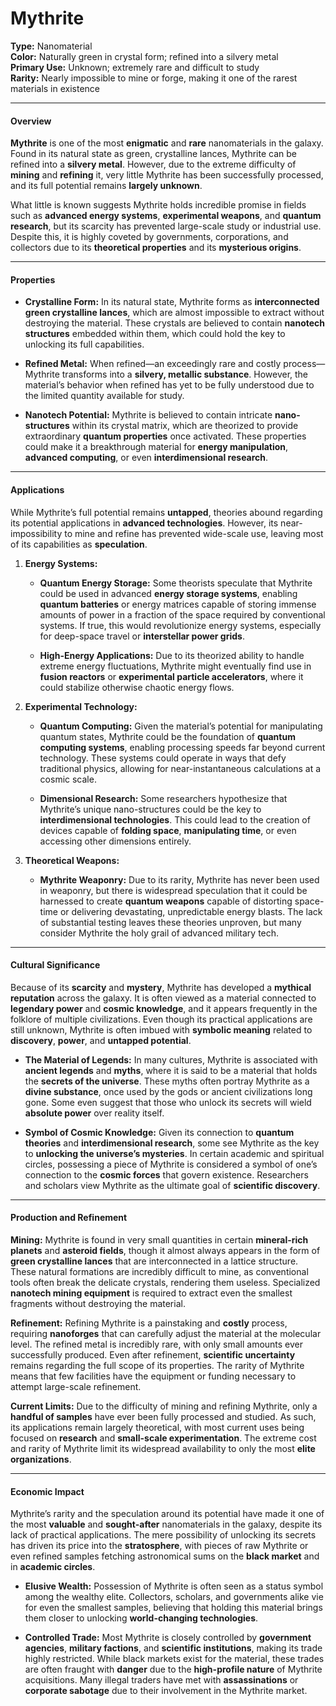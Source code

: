 # Mythrite

**Type:** Nanomaterial  
**Color:** Naturally green in crystal form; refined into a silvery metal  
**Primary Use:** Unknown; extremely rare and difficult to study  
**Rarity:** Nearly impossible to mine or forge, making it one of the rarest materials in existence

---

#### **Overview**

**Mythrite** is one of the most **enigmatic** and **rare** nanomaterials in the galaxy. Found in its natural state as green, crystalline lances, Mythrite can be refined into a **silvery metal**. However, due to the extreme difficulty of **mining** and **refining** it, very little Mythrite has been successfully processed, and its full potential remains **largely unknown**.

What little is known suggests Mythrite holds incredible promise in fields such as **advanced energy systems**, **experimental weapons**, and **quantum research**, but its scarcity has prevented large-scale study or industrial use. Despite this, it is highly coveted by governments, corporations, and collectors due to its **theoretical properties** and its **mysterious origins**.

---

#### **Properties**

- **Crystalline Form:** In its natural state, Mythrite forms as **interconnected green crystalline lances**, which are almost impossible to extract without destroying the material. These crystals are believed to contain **nanotech structures** embedded within them, which could hold the key to unlocking its full capabilities.
    
- **Refined Metal:** When refined—an exceedingly rare and costly process—Mythrite transforms into a **silvery, metallic substance**. However, the material’s behavior when refined has yet to be fully understood due to the limited quantity available for study.
    
- **Nanotech Potential:** Mythrite is believed to contain intricate **nano-structures** within its crystal matrix, which are theorized to provide extraordinary **quantum properties** once activated. These properties could make it a breakthrough material for **energy manipulation**, **advanced computing**, or even **interdimensional research**.
    

---

#### **Applications**

While Mythrite’s full potential remains **untapped**, theories abound regarding its potential applications in **advanced technologies**. However, its near-impossibility to mine and refine has prevented wide-scale use, leaving most of its capabilities as **speculation**.

1. **Energy Systems:**
    
    - **Quantum Energy Storage:** Some theorists speculate that Mythrite could be used in advanced **energy storage systems**, enabling **quantum batteries** or energy matrices capable of storing immense amounts of power in a fraction of the space required by conventional systems. If true, this would revolutionize energy systems, especially for deep-space travel or **interstellar power grids**.
        
    - **High-Energy Applications:** Due to its theorized ability to handle extreme energy fluctuations, Mythrite might eventually find use in **fusion reactors** or **experimental particle accelerators**, where it could stabilize otherwise chaotic energy flows.
        
2. **Experimental Technology:**
    
    - **Quantum Computing:** Given the material’s potential for manipulating quantum states, Mythrite could be the foundation of **quantum computing systems**, enabling processing speeds far beyond current technology. These systems could operate in ways that defy traditional physics, allowing for near-instantaneous calculations at a cosmic scale.
        
    - **Dimensional Research:** Some researchers hypothesize that Mythrite’s unique nano-structures could be the key to **interdimensional technologies**. This could lead to the creation of devices capable of **folding space**, **manipulating time**, or even accessing other dimensions entirely.
        
3. **Theoretical Weapons:**
    
    - **Mythrite Weaponry:** Due to its rarity, Mythrite has never been used in weaponry, but there is widespread speculation that it could be harnessed to create **quantum weapons** capable of distorting space-time or delivering devastating, unpredictable energy blasts. The lack of substantial testing leaves these theories unproven, but many consider Mythrite the holy grail of advanced military tech.

---

#### **Cultural Significance**

Because of its **scarcity** and **mystery**, Mythrite has developed a **mythical reputation** across the galaxy. It is often viewed as a material connected to **legendary power** and **cosmic knowledge**, and it appears frequently in the folklore of multiple civilizations. Even though its practical applications are still unknown, Mythrite is often imbued with **symbolic meaning** related to **discovery**, **power**, and **untapped potential**.

- **The Material of Legends:** In many cultures, Mythrite is associated with **ancient legends** and **myths**, where it is said to be a material that holds the **secrets of the universe**. These myths often portray Mythrite as a **divine substance**, once used by the gods or ancient civilizations long gone. Some even suggest that those who unlock its secrets will wield **absolute power** over reality itself.
    
- **Symbol of Cosmic Knowledge:** Given its connection to **quantum theories** and **interdimensional research**, some see Mythrite as the key to **unlocking the universe’s mysteries**. In certain academic and spiritual circles, possessing a piece of Mythrite is considered a symbol of one’s connection to the **cosmic forces** that govern existence. Researchers and scholars view Mythrite as the ultimate goal of **scientific discovery**.
    

---

#### **Production and Refinement**

**Mining:** Mythrite is found in very small quantities in certain **mineral-rich planets** and **asteroid fields**, though it almost always appears in the form of **green crystalline lances** that are interconnected in a lattice structure. These natural formations are incredibly difficult to mine, as conventional tools often break the delicate crystals, rendering them useless. Specialized **nanotech mining equipment** is required to extract even the smallest fragments without destroying the material.

**Refinement:** Refining Mythrite is a painstaking and **costly** process, requiring **nanoforges** that can carefully adjust the material at the molecular level. The refined metal is incredibly rare, with only small amounts ever successfully produced. Even after refinement, **scientific uncertainty** remains regarding the full scope of its properties. The rarity of Mythrite means that few facilities have the equipment or funding necessary to attempt large-scale refinement.

**Current Limits:** Due to the difficulty of mining and refining Mythrite, only a **handful of samples** have ever been fully processed and studied. As such, its applications remain largely theoretical, with most current uses being focused on **research** and **small-scale experimentation**. The extreme cost and rarity of Mythrite limit its widespread availability to only the most **elite organizations**.

---

#### **Economic Impact**

Mythrite’s rarity and the speculation around its potential have made it one of the most **valuable** and **sought-after** nanomaterials in the galaxy, despite its lack of practical applications. The mere possibility of unlocking its secrets has driven its price into the **stratosphere**, with pieces of raw Mythrite or even refined samples fetching astronomical sums on the **black market** and in **academic circles**.

- **Elusive Wealth:** Possession of Mythrite is often seen as a status symbol among the wealthy elite. Collectors, scholars, and governments alike vie for even the smallest samples, believing that holding this material brings them closer to unlocking **world-changing technologies**.
    
- **Controlled Trade:** Most Mythrite is closely controlled by **government agencies**, **military factions**, and **scientific institutions**, making its trade highly restricted. While black markets exist for the material, these trades are often fraught with **danger** due to the **high-profile nature** of Mythrite acquisitions. Many illegal traders have met with **assassinations** or **corporate sabotage** due to their involvement in the Mythrite market.